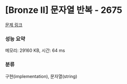 # [Bronze II] 문자열 반복 - 2675 

[문제 링크](https://www.acmicpc.net/problem/2675) 

### 성능 요약

메모리: 29160 KB, 시간: 64 ms

### 분류

구현(implementation), 문자열(string)

